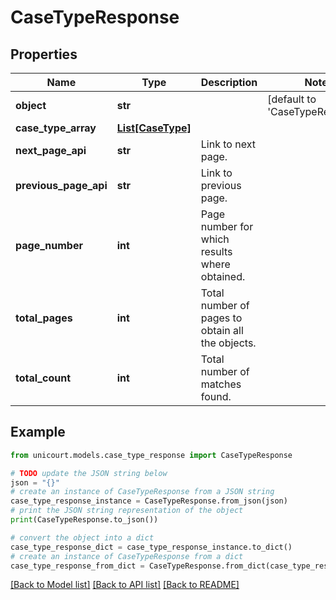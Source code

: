# CaseTypeResponse


## Properties

Name | Type | Description | Notes
------------ | ------------- | ------------- | -------------
**object** | **str** |  | [default to 'CaseTypeResponse']
**case_type_array** | [**List[CaseType]**](CaseType.md) |  | 
**next_page_api** | **str** | Link to next page. | 
**previous_page_api** | **str** | Link to previous page. | 
**page_number** | **int** | Page number for which results where obtained. | 
**total_pages** | **int** | Total number of pages to obtain all the objects. | 
**total_count** | **int** | Total number of matches found. | 

## Example

```python
from unicourt.models.case_type_response import CaseTypeResponse

# TODO update the JSON string below
json = "{}"
# create an instance of CaseTypeResponse from a JSON string
case_type_response_instance = CaseTypeResponse.from_json(json)
# print the JSON string representation of the object
print(CaseTypeResponse.to_json())

# convert the object into a dict
case_type_response_dict = case_type_response_instance.to_dict()
# create an instance of CaseTypeResponse from a dict
case_type_response_from_dict = CaseTypeResponse.from_dict(case_type_response_dict)
```
[[Back to Model list]](../README.md#documentation-for-models) [[Back to API list]](../README.md#documentation-for-api-endpoints) [[Back to README]](../README.md)


